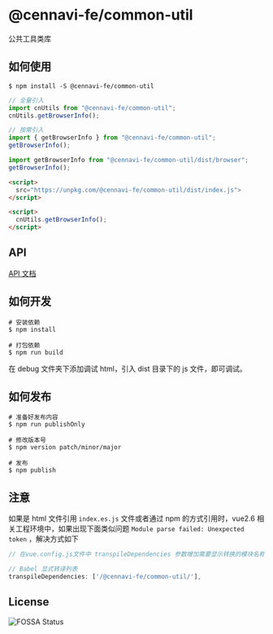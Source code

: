 # @cennavi-fe/common-util

公共工具类库

## 如何使用

```shell
$ npm install -S @cennavi-fe/common-util
```

```js
// 全量引入
import cnUtils from "@cennavi-fe/common-util";
cnUtils.getBrowserInfo();

// 按需引入
import { getBrowserInfo } from "@cennavi-fe/common-util";
getBrowserInfo();

import getBrowserInfo from "@cennavi-fe/common-util/dist/browser";
getBrowserInfo();
```

```html
<script>
  src="https://unpkg.com/@cennavi-fe/common-util/dist/index.js">
</script>

<script>
  cnUtils.getBrowserInfo();
</script>
```

## API

[API 文档](https://unpkg.com/@cennavi-fe/common-util/dist/docs/index.html)

## 如何开发

```shell
# 安装依赖
$ npm install

# 打包依赖
$ npm run build
```

在 debug 文件夹下添加调试 html，引入 dist 目录下的 js 文件，即可调试。

## 如何发布

```shell
# 准备好发布内容
$ npm run publishOnly

# 修改版本号
$ npm version patch/minor/major

# 发布
$ npm publish
```

## 注意

如果是 html 文件引用 `index.es.js` 文件或者通过 npm 的方式引用时，vue2.6 相关工程环境中，如果出现下面类似问题 `Module parse failed: Unexpected token` ，解决方式如下

```js
// 在vue.config.js文件中 transpileDependencies 参数增加需要显示转换的模块名称

// Babel 显式转译列表
transpileDependencies: ['/@cennavi-fe/common-util/'],
```

## License
![FOSSA Status](https://app.fossa.com/api/projects/git%2Bgithub.com%2FNI-Web-Infra-Team%2Fcommon-util.svg?type=large)